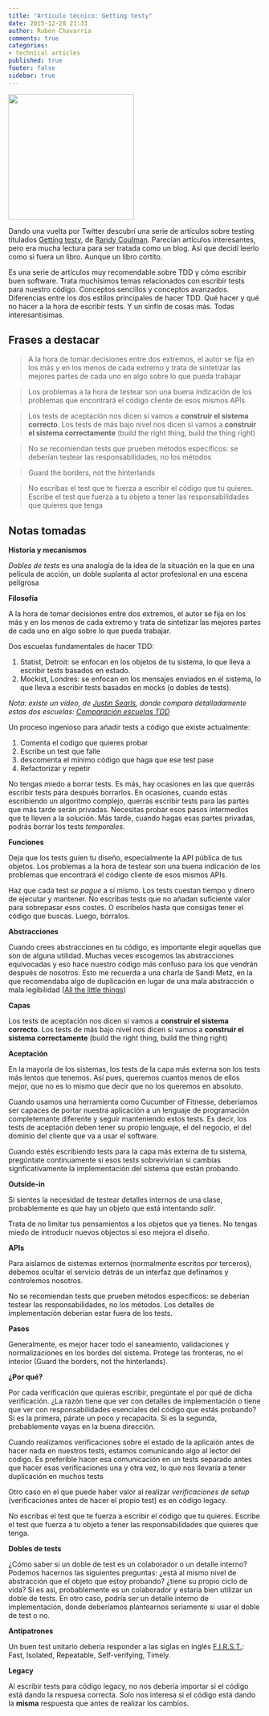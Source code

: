 ```yaml
---
title: "Artículo técnico: Getting testy"
date: 2015-12-28 21:33
author: Rubén Chavarría
comments: true
categories: 
- technical articles
published: true
footer: false
sidebar: true
---
```


<img class="right" style="width: 250px" src="/images/2015/getting-testy.svg"/>

Dando una vuelta por Twitter descubrí una serie de artículos sobre testing
titulados [Getting testy], de [Randy Coulman]. Parecían artículos interesantes,
pero era mucha lectura para ser tratada como un blog. Así que decidí leerlo
como si fuera un libro. Aunque un libro cortito.

Es una serie de artículos muy recomendable sobre TDD y cómo escribir buen
software. Trata muchísimos temas relacionados con escribir tests para nuestro
código. Conceptos sencillos y conceptos avanzados. Diferencias entre los dos
estilos principales de hacer TDD. Qué hacer y qué no hacer a la hora de
escribir tests. Y un sinfín de cosas más. Todas interesantísimas.

<!-- more -->

## Frases a destacar

> A la hora de tomar decisiones entre dos extremos, el autor se fija en los más
  y en los menos de cada extremo y trata de sintetizar las mejores partes de
  cada uno en algo sobre lo que pueda trabajar

<!-- -->

> Los problemas a la hora de testear son una buena indicación de los problemas
  que encontrará el código cliente de esos mismos APIs

<!-- -->

> Los tests de aceptación nos dicen si vamos a **construir el sistema
  correcto**. Los tests de más bajo nivel nos dicen si vamos a **construir el
  sistema correctamente** (build the right thing, build the thing right)

<!-- -->

> No se recomiendan tests que prueben métodos específicos: se deberían testear
  las responsabilidades, no los métodos

<!-- -->

> Guard the borders, not the hinterlands

<!-- -->

> No escribas el test que te fuerza a escribir el código que tu quieres.
  Escribe el test que fuerza a tu objeto a tener las responsabilidades que
  quieres que tenga

## Notas tomadas

**Historia y mecanismos**

*Dobles de tests* es una analogía de la idea de la situación en la que en una
película de acción, un doble suplanta al actor profesional en una escena
peligrosa

**Filosofía**

A la hora de tomar decisiones entre dos extremos, el autor se fija en los más y
en los menos de cada extremo y trata de sintetizar las mejores partes de cada
uno en algo sobre lo que pueda trabajar.

Dos escuelas fundamentales de hacer TDD:

1. Statist, Detroit: se enfocan en los objetos de tu sistema, lo que lleva a
   escribir tests basados en estado.
2. Mockist, Londres: se enfocan en los mensajes enviados en el sistema, lo que
   lleva a escribir tests basados en mocks (o dobles de tests).

*Nota: existe un vídeo, de [Justin Searls], donde compara detalladamente estas
dos escuelas: [Comparación escuelas TDD]*

Un proceso ingenioso para añadir tests a código que existe actualmente:

1. Comenta el codigo que quieres probar
2. Escribe un test que falle
3. descomenta el mínimo código que haga que ese test pase
4. Refactorizar y repetir

No tengas miedo a borrar tests. Es más, hay ocasiones en las que querrás
escribir tests para después borrarlos. En ocasiones, cuando estás escribiendo
un algoritmo complejo, querrás escribir tests para las partes que más tarde
serán privadas. Necesitas probar esos pasos intermedios que te lleven a la
solución. Más tarde, cuando hagas esas partes privadas, podrás borrar los tests
*temporales*.

**Funciones**

Deja que los tests guíen tu diseño, especialmente la API pública de tus
objetos. Los problemas a la hora de testear son una buena indicación de los
problemas que encontrará el código cliente de esos mismos APIs.

Haz que cada test *se pague* a sí mismo. Los tests cuestan tiempo y dinero de
ejecutar y mantener. No escribas tests que no añadan suficiente valor para
sobrepasar esos costes. O escríbelos hasta que consigas tener el código que
buscas. Luego, bórralos.

**Abstracciones**

Cuando crees abstracciones en tu código, es importante elegir aquellas que son
de alguna utilidad. Muchas veces escogemos las abstracciones equivocadas y eso
hace nuestro código más confuso para los que vendrán después de nosotros. Esto
me recuerda a una charla de Sandi Metz, en la que recomendaba algo de
duplicación en lugar de una mala abstracción o mala legibilidad
([All the little things])

**Capas**

Los tests de aceptación nos dicen si vamos a **construir el sistema correcto**.
Los tests de más bajo nivel nos dicen si vamos a **construir el sistema
correctamente** (build the right thing, build the thing right)

**Aceptación**

En la mayoría de los sistemas, los tests de la capa más externa son los tests
más lentos que tenemos. Así pues, queremos cuantos menos de ellos mejor, que no
es lo mismo que decir que no los queremos en absoluto.

Cuando usamos una herramienta como Cucumber of Fitnesse, deberíamos ser capaces
de portar nuestra aplicación a un lenguaje de programación completemante
diferente y seguir manteniendo estos tests. Es decir, los tests de aceptación
deben tener su propio lenguaje, el del negocio, el del dominio del cliente que
va a usar el software.

Cuando estés escribiendo tests para la capa más externa de tu sistema,
pregúntate continuamente si esos tests sobrevivirian si cambias
signficativamente la implementación del sistema que están probando.

**Outside-in**

Si sientes la necesidad de testear detalles internos de una clase,
probablemente es que hay un objeto que está intentando *salir*.

Trata de no limitar tus pensamientos a los objetos que ya tienes. No tengas
miedo de introducir nuevos objectos si eso mejora el diseño.

**APIs**

Para aislarnos de sistemas externos (normalmente escritos por terceros),
debemos ocultar el servicio detrás de un interfaz que definamos y controlemos
nosotros.

No se recomiendan tests que prueben métodos específicos: se deberían testear
las responsabilidades, no los métodos. Los detalles de implementación deberían
estar fuera de los tests.

**Pasos**

Generalmente, es mejor hacer todo el saneamiento, validaciones y
normalizaciones en los bordes del sistema. Protege las fronteras, no el
interior (Guard the borders, not the hinterlands).

**¿Por qué?**

Por cada verificación que quieras escribir, pregúntate el por qué de dicha
verificación. ¿La razón tiene que ver con detalles de implementación o tiene
que ver con responsabilidades esenciales del código que estás probando? Si es
la primera, párate un poco y recapacita. Si es la segunda, probablemente vayas
en la buena dirección.

Cuando realizamos verificaciones sobre el estado de la aplicaión antes de hacer
nada en nuestros tests, estamos comunicando algo al lector del código. Es
preferible hacer esa comunicación en un tests separado antes que hacer esas
verificaciones una y otra vez, lo que nos llevaría a tener duplicación en
muchos tests

Otro caso en el que puede haber valor al realizar *verificaciones de setup*
(verificaciones antes de hacer el propio test) es en código legacy.

No escribas el test que te fuerza a escribir el código que tu quieres. Escribe
el test que fuerza a tu objeto a tener las responsabilidades que quieres que
tenga.

**Dobles de tests**

¿Cómo saber si un doble de test es un colaborador o un detalle interno? Podemos
hacernos las siguientes preguntas: ¿está al mismo nivel de abstracción que el
objeto que estoy probando? ¿tiene su propio ciclo de vida? Si es así,
probablemente es un colaborador y estaría bien utilizar un doble de tests. En
otro caso, podría ser un detalle interno de implementación, donde deberíamos
plantearnos seriamente si usar el doble de test o no.

**Antipatrones**

Un buen test unitario debería responder a las siglas en inglés [F.I.R.S.T.]:
Fast, Isolated, Repeatable, Self-verifying, Timely.

**Legacy**

Al escribir tests para código legacy, no nos debería importar si el código está
dando la respuesa correcta. Solo nos interesa si el código está dando la
**misma** respuesta que antes de realizar los cambios.

[Getting testy]: http://randycoulman.com/blog/2015/08/04/getting-testy-redux/
[Randy Coulman]: http://randycoulman.com/
[All the little things]: http://rchavarria.github.io/blog/2015/10/18/charla-tecnica-all-the-little-things/
[Justin Searls]: https://twitter.com/searls
[Comparación escuelas TDD]: https://www.youtube.com/watch?v=aeX5OXO-w30
[F.I.R.S.T.]: http://agileinaflash.blogspot.de/2009/02/first.html
